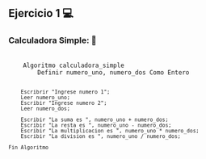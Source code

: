 <h2>Ejercicio 1 💻</h2>
<h3>Calculadora Simple: 🍕</h3>
<pre>
  <code>
    Algoritmo calculadora_simple
        Definir numero_uno, numero_dos Como Entero

        Escribrir "Ingrese numero 1";
        Leer numero_uno;
        Escribir "Ingrese numero 2";
        Leer numero_dos;

        Escribir "La suma es ", numero_uno + numero_dos;
        Escribir "La resta es ", numero_uno - numero_dos;
        Escribir "La multiplicacion es ", numero_uno * numero_dos;
        Escribir "La division es ", numero_uno / numero_dos;

    Fin Algoritmo
 </code>
</pre>

<br>